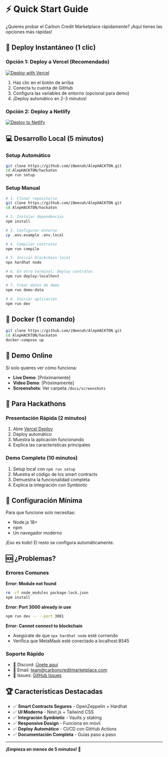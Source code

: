 # ⚡ Quick Start Guide

¿Quieres probar el Carbon Credit Marketplace rápidamente? ¡Aquí tienes las opciones más rápidas!

## 🚀 Deploy Instantáneo (1 clic)

### Opción 1: Deploy a Vercel (Recomendado)
[![Deploy with Vercel](https://vercel.com/button)](https://vercel.com/new/clone?repository-url=https://github.com/iNeenah/AlepHACKTON/tree/main/hackaton)

1. Haz clic en el botón de arriba
2. Conecta tu cuenta de GitHub
3. Configura las variables de entorno (opcional para demo)
4. ¡Deploy automático en 2-3 minutos!

### Opción 2: Deploy a Netlify
[![Deploy to Netlify](https://www.netlify.com/img/deploy/button.svg)](https://app.netlify.com/start/deploy?repository=https://github.com/iNeenah/AlepHACKTON)

## 💻 Desarrollo Local (5 minutos)

### Setup Automático
```bash
git clone https://github.com/iNeenah/AlepHACKTON.git
cd AlepHACKTON/hackaton
npm run setup
```

### Setup Manual
```bash
# 1. Clonar repositorio
git clone https://github.com/iNeenah/AlepHACKTON.git
cd AlepHACKTON/hackaton

# 2. Instalar dependencias
npm install

# 3. Configurar entorno
cp .env.example .env.local

# 4. Compilar contratos
npm run compile

# 5. Iniciar blockchain local
npx hardhat node

# 6. En otra terminal: Deploy contratos
npm run deploy:localhost

# 7. Crear datos de demo
npm run demo-data

# 8. Iniciar aplicación
npm run dev
```

## 🐳 Docker (1 comando)

```bash
git clone https://github.com/iNeenah/AlepHACKTON.git
cd AlepHACKTON/hackaton
docker-compose up
```

## 📱 Demo Online

Si solo quieres ver cómo funciona:
- **Live Demo**: [Próximamente]
- **Video Demo**: [Próximamente]
- **Screenshots**: Ver carpeta `/docs/screenshots`

## 🎯 Para Hackathons

### Presentación Rápida (2 minutos)
1. Abre [Vercel Deploy](https://vercel.com/new/clone?repository-url=https://github.com/iNeenah/AlepHACKTON/tree/main/hackaton)
2. Deploy automático
3. Muestra la aplicación funcionando
4. Explica las características principales

### Demo Completo (10 minutos)
1. Setup local con `npm run setup`
2. Muestra el código de los smart contracts
3. Demuestra la funcionalidad completa
4. Explica la integración con Symbiotic

## 🔧 Configuración Mínima

Para que funcione solo necesitas:
- Node.js 18+
- npm
- Un navegador moderno

¡Eso es todo! El resto se configura automáticamente.

## 🆘 ¿Problemas?

### Errores Comunes

**Error: Module not found**
```bash
rm -rf node_modules package-lock.json
npm install
```

**Error: Port 3000 already in use**
```bash
npm run dev -- --port 3001
```

**Error: Cannot connect to blockchain**
- Asegúrate de que `npx hardhat node` esté corriendo
- Verifica que MetaMask esté conectado a localhost:8545

### Soporte Rápido
- 💬 Discord: [Únete aquí](https://discord.gg/carboncredit)
- 📧 Email: team@carboncreditmarketplace.com
- 🐛 Issues: [GitHub Issues](https://github.com/iNeenah/AlepHACKTON/issues)

## 🏆 Características Destacadas

- ✅ **Smart Contracts Seguros** - OpenZeppelin + Hardhat
- ✅ **UI Moderna** - Next.js + Tailwind CSS
- ✅ **Integración Symbiotic** - Vaults y staking
- ✅ **Responsive Design** - Funciona en móvil
- ✅ **Deploy Automático** - CI/CD con GitHub Actions
- ✅ **Documentación Completa** - Guías paso a paso

---

**¡Empieza en menos de 5 minutos! 🚀**